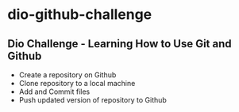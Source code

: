 # dio-github-challenge

## Dio Challenge - Learning How to Use Git and Github

- Create a repository on Github
- Clone repository to a local machine
- Add and Commit files
- Push updated version of repository to Github


